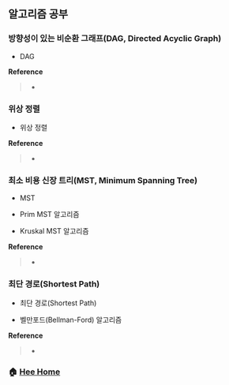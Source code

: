 ## 알고리즘 공부


### 방향성이 있는 비순환 그래프(DAG, Directed Acyclic Graph)
* DAG


**Reference**
> - []()

### 위상 정렬
* 위상 정렬


**Reference**
> - []()

### 최소 비용 신장 트리(MST, Minimum Spanning Tree)
* MST

* Prim MST 알고리즘

* Kruskal MST 알고리즘

**Reference**
> - []()

### 최단 경로(Shortest Path)
* 최단 경로(Shortest Path)

* 벨만포드(Bellman-Ford) 알고리즘

**Reference**
> - []()


### :house: [Hee Home](https://github.com/T-WWL/WWL/tree/master/hee)
